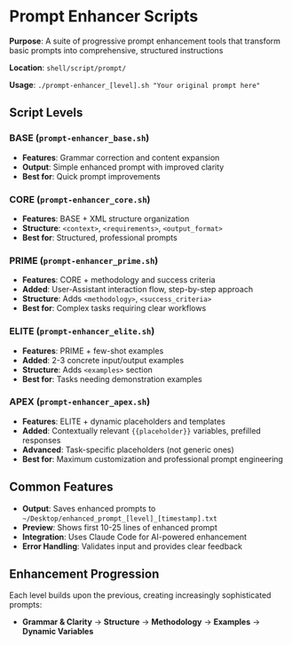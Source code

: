 # Prompt Enhancer Scripts

**Purpose**: A suite of progressive prompt enhancement tools that transform basic prompts into comprehensive, structured instructions

**Location**: `shell/script/prompt/`

**Usage**: `./prompt-enhancer_[level].sh "Your original prompt here"`

## Script Levels

### **BASE** (`prompt-enhancer_base.sh`)
- **Features**: Grammar correction and content expansion
- **Output**: Simple enhanced prompt with improved clarity
- **Best for**: Quick prompt improvements

### **CORE** (`prompt-enhancer_core.sh`)
- **Features**: BASE + XML structure organization
- **Structure**: `<context>`, `<requirements>`, `<output_format>`
- **Best for**: Structured, professional prompts

### **PRIME** (`prompt-enhancer_prime.sh`)
- **Features**: CORE + methodology and success criteria
- **Added**: User-Assistant interaction flow, step-by-step approach
- **Structure**: Adds `<methodology>`, `<success_criteria>`
- **Best for**: Complex tasks requiring clear workflows

### **ELITE** (`prompt-enhancer_elite.sh`)
- **Features**: PRIME + few-shot examples
- **Added**: 2-3 concrete input/output examples
- **Structure**: Adds `<examples>` section
- **Best for**: Tasks needing demonstration examples

### **APEX** (`prompt-enhancer_apex.sh`)
- **Features**: ELITE + dynamic placeholders and templates
- **Added**: Contextually relevant `{{placeholder}}` variables, prefilled responses
- **Advanced**: Task-specific placeholders (not generic ones)
- **Best for**: Maximum customization and professional prompt engineering

## Common Features

- **Output**: Saves enhanced prompts to `~/Desktop/enhanced_prompt_[level]_[timestamp].txt`
- **Preview**: Shows first 10-25 lines of enhanced prompt
- **Integration**: Uses Claude Code for AI-powered enhancement
- **Error Handling**: Validates input and provides clear feedback

## Enhancement Progression

Each level builds upon the previous, creating increasingly sophisticated prompts:
- **Grammar & Clarity** → **Structure** → **Methodology** → **Examples** → **Dynamic Variables**